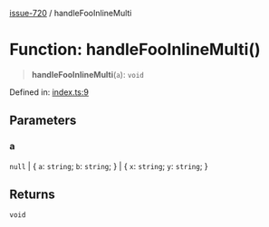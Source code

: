 [issue-720](../README.md) / handleFooInlineMulti

# Function: handleFooInlineMulti()

> **handleFooInlineMulti**(`a`): `void`

Defined in: [index.ts:9](https://github.com/typedoc2md/typedoc-plugin-markdown-scratchpad/blob/48b5b9ad70e31a4945755ce259ea933839e4cb5c/issues/720/src/index.ts#L9)

## Parameters

### a

`null` | \{ `a`: `string`; `b`: `string`; \} | \{ `x`: `string`; `y`: `string`; \}

## Returns

`void`
